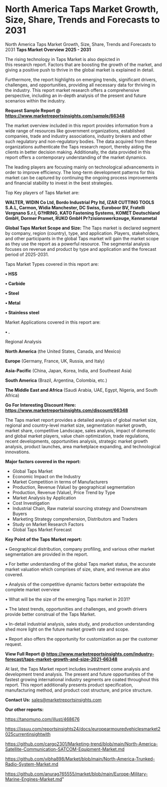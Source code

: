 # North America Taps Market Growth, Size, Share, Trends and Forecasts to 2031
North America Taps Market Growth, Size, Share, Trends and Forecasts to 2031
<Strong> Taps Market Overview 2025 - 2031</strong>

The rising technology in Taps Market is also depicted in this research report. Factors that are boosting the growth of the market, and giving a positive push to thrive in the global market is explained in detail.

Furthermore, the report highlights on emerging trends, significant drivers, challenges, and opportunities, providing all necessary data for thriving in the industry. This report market research offers a comprehensive perspective, including an in-depth analysis of the present and future scenarios within the industry.

<strong>Request Sample Report @ <a href=https://www.marketreportsinsights.com/sample/66348>https://www.marketreportsinsights.com/sample/66348</a></strong>

The market overview included in this report provides information from a wide range of resources like government organizations, established companies, trade and industry associations, industry brokers and other such regulatory and non-regulatory bodies. The data acquired from these organizations authenticate the Taps research report, thereby aiding the clients in better decision making. Additionally, the data provided in this report offers a contemporary understanding of the market dynamics.

The leading players are focusing mainly on technological advancements in order to improve efficiency. The long-term development patterns for this market can be captured by continuing the ongoing process improvements and financial stability to invest in the best strategies.

Top Key players of Taps Market are:

<strong>WALTER, WIDIN Co Ltd, Bordo Industrial Pty ltd, IZAR CUTTING TOOLS S.A.L, Carmon, Widia Manchester, DC Swiss, Euroboor BV, Fratelli Vergnano S.r.l, G?HRING, KATO Fastening Systems, KOMET Deutschland GmbH, Dormer Pramet, RUKO GmbH Pr?zisionswerkzeuge, Kennametal</strong>

<strong><b>Global Taps Market Scope and Size:</b></strong>
The Taps market is declared segment by company, region (country), type, and application. Players, stakeholders, and other participants in the global Taps market will gain the market scope as they use the report as a powerful resource. The segmental analysis focuses on revenue and product by type and application and the forecast period of 2025-2031.

Taps Market Types covered in this report are:

<strong>• HSS

• Carbide

• Steel

• Metal

• Stainless steel</strong>

Market Applications covered in this report are:

<strong>• .</strong> 

Regional Analysis

<strong>North America</strong> (the United States, Canada, and Mexico)

<strong>Europe</strong> (Germany, France, UK, Russia, and Italy)

<strong>Asia-Pacific</strong> (China, Japan, Korea, India, and Southeast Asia)

<strong>South America</strong> (Brazil, Argentina, Colombia, etc.)

<strong>The Middle East and Africa</strong> (Saudi Arabia, UAE, Egypt, Nigeria, and South Africa)

<strong>Go For Interesting Discount Here: <a href=https://www.marketreportsinsights.com/discount/66348>https://www.marketreportsinsights.com/discount/66348</a></strong>

The Taps market report provides a detailed analysis of global market size, regional and country-level market size, segmentation market growth, market share, competitive Landscape, sales analysis, impact of domestic and global market players, value chain optimization, trade regulations, recent developments, opportunities analysis, strategic market growth analysis, product launches, area marketplace expanding, and technological innovations.

<strong><b>Major factors covered in the report:</b></strong>
<ul>
  <li>Global Taps Market </li>
  <li>Economic Impact on the Industry</li>
  <li>Market Competition in terms of Manufacturers</li>
  <li>Production, Revenue (Value) by geographical segmentation</li>
  <li>Production, Revenue (Value), Price Trend by Type</li>
  <li>Market Analysis by Application</li>
  <li>Cost Investigation</li>
  <li>Industrial Chain, Raw material sourcing strategy and Downstream Buyers</li>
  <li>Marketing Strategy comprehension, Distributors and Traders</li>
  <li>Study on Market Research Factors</li>
  <li>Global Taps Market Forecast</li>
</ul>

<strong><b>Key Point of the Taps Market report:</b></strong>

• Geographical distribution, company profiling, and various other market segmentation are provided in the report.

• For better understanding of the global Taps market status, the accurate market valuation which comprises of size, share, and revenue are also covered.

• Analysis of the competitive dynamic factors better extrapolate the complete market overview

• What will be the size of the emerging Taps market in 2031?

• The latest trends, opportunities and challenges, and growth drivers provide better construal of the Taps Market.

• In-detail industrial analysis, sales study, and production understanding shed more light on the future market growth rate and scope.

• Report also offers the opportunity for customization as per the customer request.

<strong><b>View Full Report @ <a href=https://www.marketreportsinsights.com/industry-forecast/taps-market-growth-and-size-2021-66348>https://www.marketreportsinsights.com/industry-forecast/taps-market-growth-and-size-2021-66348</a></b></strong>


At last, the Taps Market report includes investment come analysis and development trend analysis. The present and future opportunities of the fastest growing international industry segments are coated throughout this report. This report additionally presents product specification, manufacturing method, and product cost structure, and price structure.

<strong>Contact Us:</strong>
sales@marketreportsinsights.com

<strong>Our other reports:</strong>

<a href=https://tanomuno.com/illust/468676>https://tanomuno.com/illust/468676</a>

<a href=https://issuu.com/reportsinsights24/docs/europearmouredvehiclesmarket2025currentinsightwith>https://issuu.com/reportsinsights24/docs/europearmouredvehiclesmarket2025currentinsightwith</a>

<a href=https://github.com/cargo2301/Marketing-trend/blob/main/North-America-Satellite-Communication-SATCOM-Equipment-Market.md>https://github.com/cargo2301/Marketing-trend/blob/main/North-America-Satellite-Communication-SATCOM-Equipment-Market.md</a>

<a href=https://github.com/vibha898/Market/blob/main/North-America-Trunked-Radio-System-Market.md>https://github.com/vibha898/Market/blob/main/North-America-Trunked-Radio-System-Market.md</a>

<a href=https://github.com/anurag765555/market/blob/main/Europe-Military-Marine-Engines-Market.md>https://github.com/anurag765555/market/blob/main/Europe-Military-Marine-Engines-Market.md</a>"
